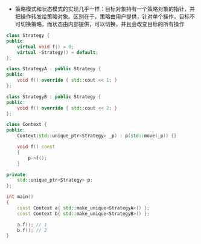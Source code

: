 * 策略模式和状态模式的实现几乎一样：目标对象持有一个策略对象的指针，并把操作转发给策略对象。区别在于，策略由用户提供，针对单个操作，目标不可切换策略，而状态由内部提供，可以切换，并且会改变目标的所有操作

```cpp
class Strategy {
public:
    virtual void f() = 0;
    virtual ~Strategy() = default;
};

class StrategyA : public Strategy {
public:
    void f() override { std::cout << 1; }
};

class StrategyB : public Strategy {
public:
    void f() override { std::cout << 2; }
};

class Context {
public:
    Context(std::unique_ptr<Strategy> _p) : p(std::move(_p)) {}

    void f() const
    {
        p->f();
    }

private:
    std::unique_ptr<Strategy> p;
};

int main()
{
    const Context a{ std::make_unique<StrategyA>() };
    const Context b{ std::make_unique<StrategyB>() };

    a.f(); // 1
    b.f(); // 2
}
```
